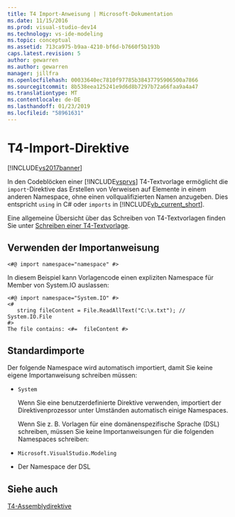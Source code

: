 ```yaml
---
title: T4 Import-Anweisung | Microsoft-Dokumentation
ms.date: 11/15/2016
ms.prod: visual-studio-dev14
ms.technology: vs-ide-modeling
ms.topic: conceptual
ms.assetid: 713ca975-b9aa-4210-bf6d-b7660f5b193b
caps.latest.revision: 5
author: gewarren
ms.author: gewarren
manager: jillfra
ms.openlocfilehash: 00033640ec7810f97785b38437795906500a7866
ms.sourcegitcommit: 8b538eea125241e9d6d8b7297b72a66faa9a4a47
ms.translationtype: MT
ms.contentlocale: de-DE
ms.lasthandoff: 01/23/2019
ms.locfileid: "58961631"
---
```

# <a name="t4-import-directive"></a>T4-Import-Direktive
[!INCLUDE[vs2017banner](../includes/vs2017banner.md)]

In den Codeblöcken einer [!INCLUDE[vsprvs](../includes/vsprvs-md.md)] T4-Textvorlage ermöglicht die `import`-Direktive das Erstellen von Verweisen auf Elemente in einem anderen Namespace, ohne einen vollqualifizierten Namen anzugeben. Dies entspricht `using` in C# oder `imports` in [!INCLUDE[vb_current_short](../includes/vb-current-short-md.md)].  
  
 Eine allgemeine Übersicht über das Schreiben von T4-Textvorlagen finden Sie unter [Schreiben einer T4-Textvorlage](../modeling/writing-a-t4-text-template.md).  
  
## <a name="using-the-import-directive"></a>Verwenden der Importanweisung  
  
```  
<#@ import namespace="namespace" #>  
```  
  
 In diesem Beispiel kann Vorlagencode einen expliziten Namespace für Member von System.IO auslassen:  
  
```  
<#@ import namespace="System.IO" #>  
<#   
   string fileContent = File.ReadAllText("C:\x.txt"); // System.IO.File  
#>   
The file contains: <#=  fileContent #>  
```  
  
## <a name="standard-imports"></a>Standardimporte  
 Der folgende Namespace wird automatisch importiert, damit Sie keine eigene Importanweisung schreiben müssen:  
  
- `System`  
  
  Wenn Sie eine benutzerdefinierte Direktive verwenden, importiert der Direktivenprozessor unter Umständen automatisch einige Namespaces.  
  
  Wenn Sie z. B. Vorlagen für eine domänenspezifische Sprache (DSL) schreiben, müssen Sie keine Importanweisungen für die folgenden Namespaces schreiben:  
  
- `Microsoft.VisualStudio.Modeling`  
  
- Der Namespace der DSL  
  
## <a name="see-also"></a>Siehe auch  
 [T4-Assemblydirektive](../modeling/t4-assembly-directive.md)
